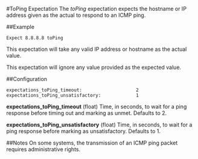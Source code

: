 #ToPing Expectation
The _toPing_ expectation expects the hostname or IP address given as the actual to respond to an ICMP ping.

##Example
```
Expect 8.8.8.8 toPing
```
This expectation will take any valid IP address or hostname as the actual value.

This expectation will ignore any value provided as the expected value.

##Configuration
```
expectations_toPing_timeout:                    2
expectations_toPing_unsatisfactory:             1
```
**expectations_toPing_timeout** (float) Time, in seconds, to wait for a ping response before timing out and marking as unmet. Defaults to 2.

**expectations_toPing_unsatisfactory** (float) Time, in seconds, to wait for a ping response before marking as unsatisfactory. Defaults to 1.

##Notes
On some systems, the transmission of an ICMP ping packet requires administrative rights.
